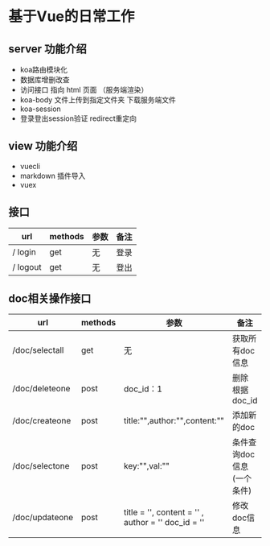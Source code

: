 # 基于Vue的日常工作

## server 功能介绍
* koa路由模块化
* 数据库增删改查
* 访问接口 指向 html 页面 （服务端渲染）
* koa-body 文件上传到指定文件夹 下载服务端文件
* koa-session
* 登录登出session验证 redirect重定向

## view 功能介绍
* vuecli
* markdown 插件导入
* vuex


## 接口
|  url   | methods  | 参数 | 备注 |
|  ----  | ----  | ----  | ----  |
| / login  | get | 无 |  登录 |
| / logout  | get | 无 |  登出 |

## doc相关操作接口
|  url   | methods  | 参数 | 备注 |
|  ----  | ----  | ----  | ----  |
| /doc/selectall | get | 无 | 获取所有doc信息 |
| /doc/deleteone | post | doc_id：1 | 删除 根据doc_id |
| /doc/createone | post | title:"",author:"",content:"" | 添加新的doc |
| /doc/selectone | post | key:"",val:"" | 条件查询doc信息(一个条件) |
| /doc/updateone | post | title = '', content = '' , author = '' doc_id = '' | 修改doc信息 |